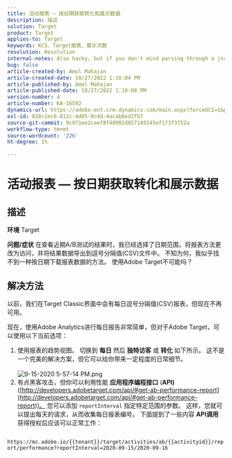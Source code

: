 ```yaml
---
title: 活动报表 — 按日期获取转化和展示数据
description: 描述
solution: Target
product: Target
applies-to: Target
keywords: KCS、Target报表、展示次数
resolution: Resolution
internal-notes: Also hacky, but if you don't mind parsing through a json file for the data, the UI makes a request to get that daily data when you load the trend report above you could grab. If you monitor the network calls it should be one with the file name of performance.at.json.
bug: false
article-created-by: Amol Mahajan
article-created-date: 10/27/2022 1:16:04 PM
article-published-by: Amol Mahajan
article-published-date: 10/27/2022 1:18:08 PM
version-number: 4
article-number: KA-16592
dynamics-url: https://adobe-ent.crm.dynamics.com/main.aspx?forceUCI=1&pagetype=entityrecord&etn=knowledgearticle&id=fc74787f-f955-ed11-bba2-6045bd006793
exl-id: 028c1ec6-812c-4d05-9c4d-4acab6ed2fb7
source-git-commit: 9c971ee2ceef8f48902d857145545ef173f3752a
workflow-type: tm+mt
source-wordcount: '226'
ht-degree: 1%

---
```


# 活动报表 — 按日期获取转化和展示数据

## 描述

<b>环境</b>
Target


<b>问题/症状</b>
在查看近期A/B测试的结果时，我已经选择了日期范围，将报表方法更改为访问，并将结果数据导出到逗号分隔值(CSV)文件中。 不知为何，我似乎找不到一种按日期下载报表数据的方法。 使用Adobe Target不可能吗？




## 解决方法


以前，我们在Target Classic界面中会有每日逗号分隔值(CSV)报表，但现在不再可用。

现在，使用Adobe Analytics进行每日报告非常简单，但对于Adobe Target，可以使用以下当前选项：

1. 使用报表的趋势视图。 切换到 <b>每日</b> 然后 <b>独特访客</b> 或 <b>转化</b> 如下所示。 这不是一个完美的解决方案，但它可以给你带来一定程度的日常细节。<br>\
   ![9-15-2020 5-57-14 PM.png](https://experienceleaguecommunities.adobe.com/t5/image/serverpage/image-id/26856iB79D1F7E2EB217FD/image-size/medium?v=1.0&amp;amp;px=400)
2. 有点黑客攻击，但你可以利用性能 <b>应用程序编程接口</b> (<b>API)</b> ([http://developers.adobetarget.com/api/#get-ab-performance-report](http://developers.adobetarget.com/api/#get-ab-performance-report))。 您可以添加 `reportInterval` 指定特定范围的参数。 这样，您就可以提出每天的请求，从而收集每日报表编号。 下面提到了一些内容 <b>API调用</b> 获得授权后应该可以正常工作：


`      https://mc.adobe.io/{{tenant}}/target/activities/ab/{{activityid}}/report/performance?reportInterval=2020-09-15/2020-09-16`
